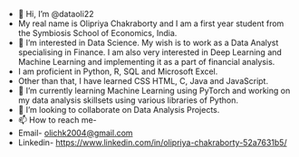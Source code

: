 - 👋 Hi, I’m @dataoli22
- My real name is Olipriya Chakraborty and I am a first year student from the Symbiosis School of Economics, India.
- 👀 I’m interested in Data Science. My wish is to work as a Data Analyst specialising in Finance. I am also very interested in Deep Learning and Machine Learning 
and implementing it as a part of financial analysis.
- I am proficient in Python, R, SQL and Microsoft Excel.
- Other than that, I have learned CSS HTML, C, Java and JavaScript.
- 🌱 I’m currently learning Machine Learning using PyTorch and working on my data analysis skillsets using various libraries of Python.
- 💞️ I’m looking to collaborate on Data Analysis Projects. 
- 📫 How to reach me-
- Email- olichk2004@gmail.com
- Linkedin- https://www.linkedin.com/in/olipriya-chakraborty-52a7631b5/

<!---
dataoli22/dataoli22 is a ✨ special ✨ repository because its `README.md` (this file) appears on your GitHub profile.
You can click the Preview link to take a look at your changes.
--->
